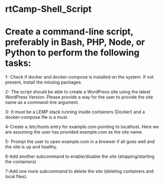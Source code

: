 # rtCamp-Shell_Script

# Create a command-line script, preferably in Bash, PHP, Node, or Python to perform the following tasks:

1- Check if docker and docker-compose is installed on the system. If not present, install the missing packages.

2- The script should be able to create a WordPress site using the latest WordPress Version. Please provide a way for the user to provide the site name as a command-line argument.

3- It must be a LEMP stack running inside containers (Docker) and a docker-compose file is a must.

4-Create a /etc/hosts entry for example.com pointing to localhost. Here we are assuming the user has provided example.com as the site name.

5- Prompt the user to open example.com in a browser if all goes well and the site is up and healthy.

6-Add another subcommand to enable/disable the site (stopping/starting the containers)

7-Add one more subcommand to delete the site (deleting containers and local files).

